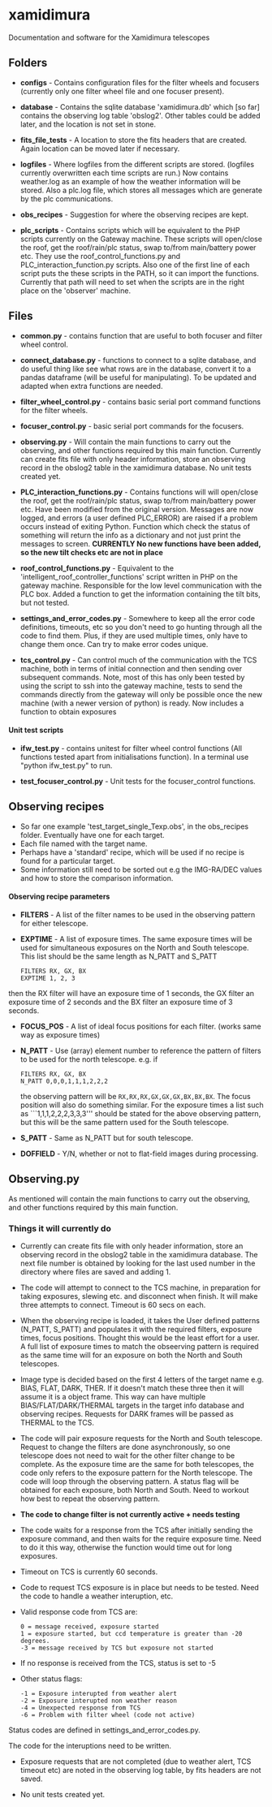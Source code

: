 # xamidimura
Documentation and software for the Xamidimura telescopes  


## Folders
* **configs** - Contains configuration files for the filter wheels and focusers (currently only one filter wheel file and one focuser present).  

* **database** - Contains the sqlite database 'xamidimura.db' which [so far] contains the observing log table 'obslog2'. Other tables could be added later, and the location is not set in stone.  

* **fits_file_tests** - A location to store the fits headers that are created. Again location can be moved later if necessary.  
	
* **logfiles** - Where logfiles from the different scripts are stored. (logfiles currently overwritten each time scripts are run.) Now contains weather.log as an example of how the weather information will be stored. Also a plc.log file, which stores all messages which are generate by the plc communications.  

* **obs_recipes** - Suggestion for where the observing recipes are kept.  

* **plc_scripts** - Contains scripts which will be equivalent to the PHP scripts currently on the Gateway machine. These scripts will open/close the roof, get the roof/rain/plc status, swap to/from main/battery power etc. They use the roof_control_functions.py and PLC_interaction_function.py scripts. Also one of the first line of each script puts the these scripts in the PATH, so it can import the functions. Currently that path will need to set when the scripts are in the right place on the 'observer' machine.  


## Files
* **common.py** - contains function that are useful to both focuser and filter wheel control.  

* **connect_database.py** - functions to connect to a sqlite database, and do useful thing like see what rows are in the database, convert it to a pandas dataframe (will be useful for manipulating). To be updated and adapted when extra functions are needed.  

* **filter_wheel_control.py** - contains basic serial port command functions for the filter wheels.  

* **focuser_control.py** - basic serial port commands for the focusers.  

* **observing.py** - Will contain the main functions to carry out the observing, and other functions required by this main function. Currently can create fits file with only header information, store an observing record in the obslog2 table in the xamidimura database. No unit tests created yet.  

* **PLC_interaction_functions.py** - Contains functions will will open/close the roof, get the roof/rain/plc status, swap to/from main/battery power etc. Have been modified from the original version. Messages are now logged, and errors (a user defined PLC_ERROR) are raised if a problem occurs instead of exiting Python. Function which check the status of something will return the info as a dictionary and not just print the messages to screen. **CURRENTLY No new functions have been added, so the new tilt checks etc are not in place**  

* **roof_control_functions.py** - Equivalent to the 'intelligent_roof_controller_functions' script written in PHP on the gateway machine. Responsible for the low level communication with the PLC box. Added a function to get the information containing the tilt bits, but not tested.  

* **settings_and_error_codes.py** - Somewhere to keep all the error code definitions, timeouts, etc so you don't need to go hunting through all the code to find them. Plus, if they are used multiple times, only have to change them once. Can try to make error codes unique.  

* **tcs_control.py** - Can control much of the communication with the TCS machine, both in terms of initial connection and then sending over subsequent commands. Note, most of this has only been tested by using the script to ssh into the gateway machine, tests to send the commands directly from the gateway will only be possible once the new machine (with a newer version of python) is ready. Now includes a function to obtain exposures  


#### Unit test scripts	  
* **ifw_test.py** - contains unitest for filter wheel control functions (All functions tested apart from initialisations function). In a terminal use "python ifw_test.py" to run.  
	
* **test_focuser_control.py** - Unit tests for the focuser_control functions.  
               

## Observing recipes

* So far one example 'test_target_single_Texp.obs', in the obs_recipes folder. Eventually have one for each target.  
* Each file named with the target name.
* Perhaps have a 'standard' recipe, which will be used if no recipe is found for a particular target.  
* Some information still need to be sorted out e.g the IMG-RA/DEC values and how to store the comparison information.  

#### Observing recipe parameters
* **FILTERS** - A list of the filter names to be used in the observing pattern for either telescope.  
* **EXPTIME** - A list of exposure times. The same exposure times will be used for simultaneous exposures on the North and South telescope. This list should be the same length as N_PATT and S_PATT
	
	```
	FILTERS RX, GX, BX  
	EXPTIME 1, 2, 3
	``` 
	 
 then the RX filter will have an exposure time of 1 seconds, the GX filter an exposure time of 2 seconds and the BX filter an exposure time of 3 seconds.  
* **FOCUS_POS** - A list of ideal focus positions for each filter. (works same way as exposure times)  

* **N_PATT** - Use (array) element number to reference the pattern of filters to be used for the north telescope. e.g. if

	```
	FILTERS RX, GX, BX
	N_PATT 0,0,0,1,1,1,2,2,2
	```  

	the observing pattern will be ```RX,RX,RX,GX,GX,GX,BX,BX,BX```. The focus position will also do something similar.  For the exposure times a list such as ```1,1,1,2,2,2,3,3,3''' should be stated for the above observing pattern, but this will be the same pattern used for the South telescope.
	
* **S_PATT** - Same as N_PATT but for south telescope.

* **DOFFIELD** - Y/N, whether or not to flat-field images during processing.

## Observing.py

As mentioned will contain the main functions to carry out the observing, and other functions required by this main function.

### Things it will currently do
- Currently can create fits file with only header information, store an observing record in the obslog2 table in the xamidimura database. The next file number is obtained by looking for the last used number in the directory where files are saved and adding 1.  

- The code will attempt to connect to the TCS machine, in preparation for taking exposures, slewing etc. and disconnect when finish. It will make three attempts to connect. Timeout is 60 secs on each.

- When the observing recipe is loaded, it takes the User defined patterns (N_PATT, S_PATT) and populates it with the required filters, exposure times, focus positions. Thought this would be the least effort for a user. A full list of exposure times to match the obseerving pattern is required as the same time will for an exposure on both the North and South telescopes.  

- Image type is decided based on the first 4 letters of the target name e.g. BIAS, FLAT, DARK, THER. If it doesn't match these three then it will assume it is a object frame. This way can have multiple BIAS/FLAT/DARK/THERMAL targets in the target info database and observing recipes. Requests for DARK frames will be passed as THERMAL to the TCS. 

- The code will pair exposure requests for the North and South telescope. Request to change the filters are done asynchronously, so one telescope does not need to wait for the other filter change to be complete. As the exposure
	time are the same for both telescopes, the code only refers to the exposure pattern for the North telescope. The code will loop through the observing pattern. A status flag will be obtained for each exposure, both North and South. Need to workout how best to repeat the observing pattern.  

- **The code to change filter is not currently active + needs testing**  

- The code waits for a response from the TCS after initially sending the exposure command, and then waits for the require exposure time. Need to do it this way, otherwise the function would time out for long exposures.  

- Timeout on TCS is currently 60 seconds.  

- Code to request TCS exposure is in place but needs to be tested. Need the code to handle a weather interuption, etc.    

- Valid response code from TCS are: 
	``` 
	0 = message received, exposure started  
	1 = exposure started, but ccd temperature is greater than -20 degrees.
	-3 = message received by TCS but exposure not started
	```  
	   
- If no response is received from the TCS, status is set to -5

- Other status flags:  
	``` 
	-1 = Exposure interupted from weather alert
	-2 = Exposure interupted non weather reason
	-4 = Unexpected response from TCS
	-6 = Problem with filter wheel (code not active)
	```  
Status codes are defined in settings_and_error_codes.py.

The code for the interuptions need to be written.  
	
- Exposure requests that are not completed (due to weather alert, TCS timeout etc) are noted in the observing log table, by fits headers are not saved.  



- No unit tests created yet.  